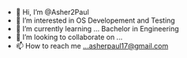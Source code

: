 - 👋 Hi, I’m @Asher2Paul
- 👀 I’m interested in OS Developement and Testing
- 🌱 I’m currently learning ... Bachelor in Engineering
- 💞️ I’m looking to collaborate on ...
- 📫 How to reach me ...asherpaul17@gmail.com

<!---
Asher2Paul/Asher2Paul is a ✨ special ✨ repository because its `README.md` (this file) appears on your GitHub profile.
You can click the Preview link to take a look at your changes.
--->
